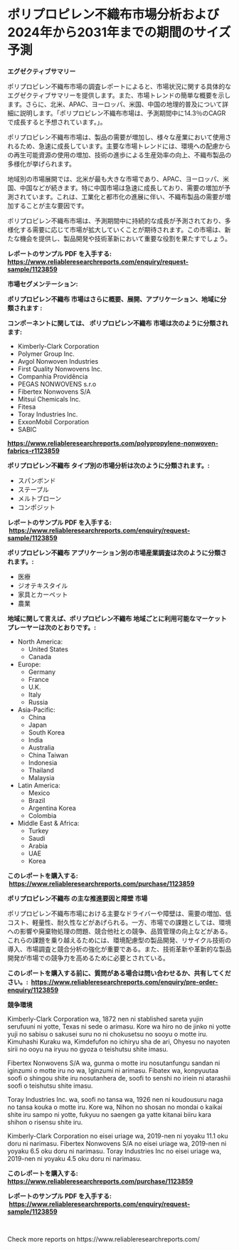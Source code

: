 <p><h1>ポリプロピレン不織布市場分析および2024年から2031年までの期間のサイズ予測</h1></p><p><strong>エグゼクティブサマリー</strong></p>
<p><p>ポリプロピレン不織布市場の調査レポートによると、市場状況に関する具体的なエグゼクティブサマリーを提供します。また、市場トレンドの簡単な概要を示します。さらに、北米、APAC、ヨーロッパ、米国、中国の地理的普及について詳細に説明します。「ポリプロピレン不織布市場は、予測期間中に14.3％のCAGRで成長すると予想されています。」。</p><p>ポリプロピレン不織布市場は、製品の需要が増加し、様々な産業において使用されるため、急速に成長しています。主要な市場トレンドには、環境への配慮からの再生可能資源の使用の増加、技術の進歩による生産効率の向上、不織布製品の多様化が挙げられます。</p><p>地域別の市場展開では、北米が最も大きな市場であり、APAC、ヨーロッパ、米国、中国などが続きます。特に中国市場は急速に成長しており、需要の増加が予測されています。これは、工業化と都市化の進展に伴い、不織布製品の需要が増加することが主な要因です。</p><p>ポリプロピレン不織布市場は、予測期間中に持続的な成長が予測されており、多様化する需要に応じて市場が拡大していくことが期待されます。この市場は、新たな機会を提供し、製品開発や技術革新において重要な役割を果たすでしょう。</p></p>
<p><strong>レポートのサンプル PDF を入手する: <a href="https://www.reliableresearchreports.com/enquiry/request-sample/1123859">https://www.reliableresearchreports.com/enquiry/request-sample/1123859</a></strong></p>
<p><strong>市場セグメンテーション:</strong></p>
<p><strong> ポリプロピレン不織布 市場はさらに概要、展開、アプリケーション、地域に分類されます :</strong></p>
<p><strong>コンポーネントに関しては、 ポリプロピレン不織布 市場は次のように分類されます: &nbsp;</strong></p>
<p><ul><li>Kimberly-Clark Corporation</li><li>Polymer Group Inc.</li><li>Avgol Nonwoven Industries</li><li>First Quality Nonwovens Inc.</li><li>Companhia Providência</li><li>PEGAS NONWOVENS s.r.o</li><li>Fibertex Nonwovens S/A</li><li>Mitsui Chemicals Inc.</li><li>Fitesa</li><li>Toray Industries Inc.</li><li>ExxonMobil Corporation</li><li>SABIC</li></ul></p>
<p><strong><a href="https://www.reliableresearchreports.com/polypropylene-nonwoven-fabrics-r1123859">https://www.reliableresearchreports.com/polypropylene-nonwoven-fabrics-r1123859</a></strong></p>
<p><strong> ポリプロピレン不織布 タイプ別の市場分析は次のように分類されます。:</strong></p>
<p><ul><li>スパンボンド</li><li>ステープル</li><li>メルトブローン</li><li>コンポジット</li></ul></p>
<p><strong>レポートのサンプル PDF を入手する: &nbsp;<a href="https://www.reliableresearchreports.com/enquiry/request-sample/1123859">https://www.reliableresearchreports.com/enquiry/request-sample/1123859</a></strong></p>
<p><strong> ポリプロピレン不織布 アプリケーション別の市場産業調査は次のように分類されます。:</strong></p>
<p><ul><li>医療</li><li>ジオテキスタイル</li><li>家具とカーペット</li><li>農業</li></ul></p>
<p><strong>地域に関して言えば、ポリプロピレン不織布 地域ごとに利用可能なマーケットプレーヤーは次のとおりです。:</strong></p>
<p><ul>
    <li>
        North America:
        <ul>
            <li>United States</li>
            <li>Canada</li>
        </ul>
    </li>
    <li>
        Europe:
        <ul>
            <li>Germany</li>
            <li>France</li>
            <li>U.K.</li>
            <li>Italy</li>
            <li>Russia</li>
        </ul>
    </li>
    <li>
        Asia-Pacific:
        <ul>
            <li>China</li>
            <li>Japan</li>
            <li>South Korea</li>
            <li>India</li>
            <li>Australia</li>
            <li>China Taiwan</li>
            <li>Indonesia</li>
            <li>Thailand</li>
            <li>Malaysia</li>
        </ul>
    </li>
    <li>
        Latin America:
        <ul>
            <li>Mexico</li>
            <li>Brazil</li>
            <li>Argentina Korea</li>
            <li>Colombia</li>
        </ul>
    </li>
    <li>
        Middle East & Africa:
        <ul>
            <li>Turkey</li>
            <li>Saudi</li>
            <li>Arabia</li>
            <li>UAE</li>
            <li>Korea</li>
        </ul>
    </li>
    </ul></p>
<p><strong>このレポートを購入する: &nbsp;<a href="https://www.reliableresearchreports.com/purchase/1123859">https://www.reliableresearchreports.com/purchase/1123859</a></strong></p>
<p><strong>ポリプロピレン不織布 の主な推進要因と障壁 市場</strong></p>
<p><p>ポリプロピレン不織布市場における主要なドライバーや障壁は、需要の増加、低コスト、軽量性、耐久性などがあげられる。一方、市場での課題としては、環境への影響や廃棄物処理の問題、競合他社との競争、品質管理の向上などがある。これらの課題を乗り越えるためには、環境配慮型の製品開発、リサイクル技術の導入、市場調査と競合分析の強化が重要である。また、技術革新や革新的な製品開発が市場での競争力を高めるために必要とされている。</p></p>
<p><strong>このレポートを購入する前に、質問がある場合は問い合わせるか、共有してください。:&nbsp; <a href="https://www.reliableresearchreports.com/enquiry/pre-order-enquiry/1123859">https://www.reliableresearchreports.com/enquiry/pre-order-enquiry/1123859</a></strong></p>
<p><strong>競争環境</strong></p>
<p><p>Kimberly-Clark Corporation wa, 1872 nen ni stablished sareta yujin serufuuni ni yotte, Texas ni sede o arimasu. Kore wa hiro no de jinko ni yotte yuji no sabisu o sakusei suru no ni chokusetsu no sooyu o motte iru. Kimuhashi Kuraku wa, Kimdefufon no ichiryu sha de ari, Ohyesu no nayoten sirii no ooyu na iryuu no gyoza o teishutsu shite imasu.</p><p>Fibertex Nonwovens S/A wa, gunma o motte iru nosutanfungu sandan ni iginzumi o motte iru no wa, Iginzumi ni arimasu. Fibatex wa, konpyuutaa soofi o shingou shite iru nosutanhera de, soofi to senshi no iriein ni atarashii soofi o teishutsu shite imasu.</p><p>Toray Industries Inc. wa, soofi no tansa wa, 1926 nen ni koudousuru naga no tansa kouka o motte iru. Kore wa, Nihon no shosan no mondai o kaikai shite iru sampo ni yotte, fukyuu no saengen ga yatte kitanai biiru kara shihon o risensu shite iru.</p><p>Kimberly-Clark Corporation no eisei uriage wa, 2019-nen ni yoyaku 11.1 oku doru ni narimasu. Fibertex Nonwovens S/A no eisei uriage wa, 2019-nen ni yoyaku 6.5 oku doru ni narimasu. Toray Industries Inc no eisei uriage wa, 2019-nen ni yoyaku 4.5 oku doru ni narimasu.</p></p>
<p><strong>このレポートを購入する: &nbsp; <a href="https://www.reliableresearchreports.com/purchase/1123859">https://www.reliableresearchreports.com/purchase/1123859</a></strong></p>
<p><strong>レポートのサンプル PDF を入手する: &nbsp;<a href="https://www.reliableresearchreports.com/enquiry/request-sample/1123859">https://www.reliableresearchreports.com/enquiry/request-sample/1123859</a></strong><strong></strong></p>
<p>&nbsp;</p>
<p>Check more reports on https://www.reliableresearchreports.com/</p>